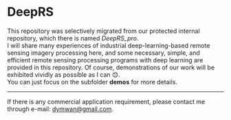 # DeepRS
This repository was selectively migrated from our protected internal repository, which there is named *DeepRS_pro*.     
I will share many experiences of industrial deep-learning-based remote sensing imagery processing here, and some necessary, simple, and efficient remote sensing processing programs with deep learning are provided in this repository. Of course, demonstrations of our work will be exhibited vividly as possible as I can 😊.  
You can just focus on the subfolder **demos** for more details. 

----
If there is any commercial application requirement, please contact me through e-mail: dymwan@gmail.com.  

